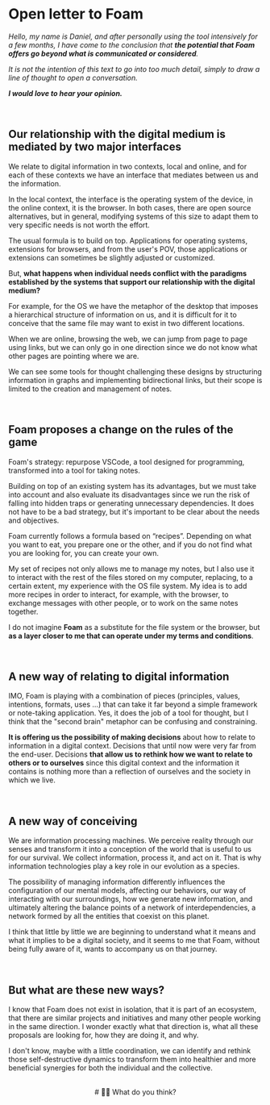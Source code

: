 # Open letter to Foam 

*Hello, my name is Daniel, and after personally using the tool intensively for a few months, I have come to the conclusion that **the potential that Foam offers go beyond what is communicated or considered**.*

*It is not the intention of this text to go into too much detail, simply to draw a line of thought to open a conversation.*

***I would love to hear your opinion.***

<br>

## Our relationship with the digital medium is mediated by two major interfaces

We relate to digital information in two contexts, local and online, and for each of these contexts we have an interface that mediates between us and the information.

In the local context, the interface is the operating system of the device, in the online context, it is the browser. In both cases, there are open source alternatives, but in general, modifying systems of this size to adapt them to very specific needs is not worth the effort.

The usual formula is to build on top. Applications for operating systems, extensions for browsers, and from the user's POV, those applications or extensions can sometimes be slightly adjusted or customized.

But, **what happens when individual needs conflict with the paradigms established by the systems that support our relationship with the digital medium?**

For example, for the OS we have the metaphor of the desktop that imposes a hierarchical structure of information on us, and it is difficult for it to conceive that the same file may want to exist in two different locations.

When we are online, browsing the web, we can jump from page to page using links, but we can only go in one direction since we do not know what other pages are pointing where we are.

We can see some tools for thought challenging these designs by structuring information in graphs and implementing bidirectional links, but their scope is limited to the creation and management of notes. 

<br>

## Foam proposes a change on the rules of the game

Foam's strategy: repurpose VSCode, a tool designed for programming, transformed into a tool for taking notes.

Building on top of an existing system has its advantages, but we must take into account and also evaluate its disadvantages since we run the risk of falling into hidden traps or generating unnecessary dependencies. It does not have to be a bad strategy, but it's important to be clear about the needs and objectives.

Foam currently follows a formula based on “recipes”. Depending on what you want to eat, you prepare one or the other, and if you do not find what you are looking for, you can create your own.

My set of recipes not only allows me to manage my notes, but I also use it to interact with the rest of the files stored on my computer, replacing, to a certain extent, my experience with the OS file system. My idea is to add more recipes in order to interact, for example, with the browser, to exchange messages with other people, or to work on the same notes together.

I do not imagine **Foam** as a substitute for the file system or the browser, but **as a layer closer to me that can operate under my terms and conditions**.

<br>

## A new way of relating to digital information

IMO, Foam is playing with a combination of pieces (principles, values, intentions, formats, uses ...) that can take it far beyond a simple framework or note-taking application. Yes, it does the job of a tool for thought, but I think that the "second brain" metaphor can be confusing and constraining.

**It is offering us the possibility of making decisions** about how to relate to information in a digital context. Decisions that until now were very far from the end-user. Decisions **that allow us to rethink how we want to relate to others or to ourselves** since this digital context and the information it contains is nothing more than a reflection of ourselves and the society in which we live.

<br>

## A new way of conceiving

We are information processing machines. We perceive reality through our senses and transform it into a conception of the world that is useful to us for our survival. We collect information, process it, and act on it. That is why information technologies play a key role in our evolution as a species.

The possibility of managing information differently influences the configuration of our mental models, affecting our behaviors, our way of interacting with our surroundings, how we generate new information, and ultimately altering the balance points of a network of interdependencies, a network formed by all the entities that coexist on this planet.

I think that little by little we are beginning to understand what it means and what it implies to be a digital society, and it seems to me that Foam, without being fully aware of it, wants to accompany us on that journey.

<br>

## But what are these new ways?

I know that Foam does not exist in isolation, that it is part of an ecosystem, that there are similar projects and initiatives and many other people working in the same direction. I wonder exactly what that direction is, what all these proposals are looking for, how they are doing it, and why.

I don't know, maybe with a little coordination, we can identify and rethink those self-destructive dynamics to transform them into healthier and more beneficial synergies for both the individual and the collective.

<br>

<div align="center">
# 🤷‍♂️
What do you think?
</div>
